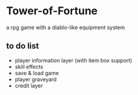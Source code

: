 # Tower-of-Fortune
a rpg game with a diablo-like equipment system

## to do list

- player information layer (with item box support)
- skill effects
- save & load game
- player graveyard
- credit layer
